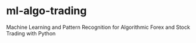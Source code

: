 # ml-algo-trading
Machine Learning and Pattern Recognition for Algorithmic Forex and Stock Trading with Python
